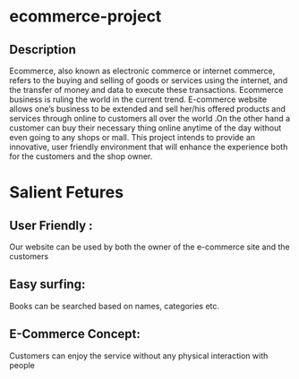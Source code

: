 # ecommerce-project
## Description
Ecommerce, also known as electronic commerce or internet commerce, refers to the buying and selling of goods or services using the internet, and the transfer of money and data to execute these transactions.
Ecommerce business is ruling the world in the current trend. E-commerce website allows one’s  business to be extended and sell her/his  offered products and services through online to customers all over the world .On the other hand a customer can buy their necessary thing online anytime of the day without even going to any shops or mall.
This project intends to provide an innovative, user friendly environment that will enhance the experience both for the customers and the shop owner.

# Salient Fetures

## User Friendly :
Our website can be used by both the owner of the e-commerce site and the customers
## Easy surfing: 
Books can be searched based on names, categories etc.

## E-Commerce Concept:
Customers can enjoy the service without any physical interaction with people





